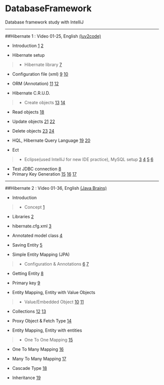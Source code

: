 # DatabaseFramework
Database framework study with IntelliJ

<hr/>

##Hibernate 1 : Video 01-25, English [(luv2code)](https://www.youtube.com/playlist?list=PLEAQNNR8IlB6QiKZP0_5dYoId-7YXOdBe "luv2code")

* Introduction [1](https://www.youtube.com/watch?v=u9DX9Z1zS2Y&index=1&list=PLEAQNNR8IlB6QiKZP0_5dYoId-7YXOdBe) [2](https://www.youtube.com/watch?v=NC7CiHXLcWQ&list=PLEAQNNR8IlB6QiKZP0_5dYoId-7YXOdBe&index=2)

* Hibernate setup

>* Hibernate library [7](https://www.youtube.com/watch?v=gn2IE5_hXDo&list=PLEAQNNR8IlB6QiKZP0_5dYoId-7YXOdBe&index=6)
* Configuration file (xml) [9](https://www.youtube.com/watch?v=uJgd-NlC5co&list=PLEAQNNR8IlB6QiKZP0_5dYoId-7YXOdBe&index=9) [10](https://www.youtube.com/watch?v=kGvAp2N9GkU&list=PLEAQNNR8IlB6QiKZP0_5dYoId-7YXOdBe&index=10)
* ORM (Annotation) [11](https://www.youtube.com/watch?v=6irKoPzB2RM&list=PLEAQNNR8IlB6QiKZP0_5dYoId-7YXOdBe&index=11) [12](https://www.youtube.com/watch?v=ReHc7RtwcH0&index=12&list=PLEAQNNR8IlB6QiKZP0_5dYoId-7YXOdBe)

* Hibernate C.R.U.D.

>* Create objects [13](https://www.youtube.com/watch?v=XT2fZeaY9YQ&index=13&list=PLEAQNNR8IlB6QiKZP0_5dYoId-7YXOdBe) [14](https://www.youtube.com/watch?v=6nKdp7gZkUw&list=PLEAQNNR8IlB6QiKZP0_5dYoId-7YXOdBe&index=14)
* Read objects [18](https://www.youtube.com/watch?v=vip1G6COw4s&index=18&list=PLEAQNNR8IlB6QiKZP0_5dYoId-7YXOdBe)
* Update objects [21](https://www.youtube.com/watch?v=YgJlj0pZgwI&index=21&list=PLEAQNNR8IlB6QiKZP0_5dYoId-7YXOdBe) [22](https://www.youtube.com/watch?v=sVJGFYwR7HQ&list=PLEAQNNR8IlB6QiKZP0_5dYoId-7YXOdBe&index=22)
* Delete objects [23](https://www.youtube.com/watch?v=cMPA-rOIMw0&index=23&list=PLEAQNNR8IlB6QiKZP0_5dYoId-7YXOdBe) [24](https://www.youtube.com/watch?v=jxSSIZXnvVA&list=PLEAQNNR8IlB6QiKZP0_5dYoId-7YXOdBe&index=24)

* HQL, Hibernate Query Language [19](https://www.youtube.com/watch?v=kPjOKYSJcdk&index=19&list=PLEAQNNR8IlB6QiKZP0_5dYoId-7YXOdBe) [20](https://www.youtube.com/watch?v=B9P758Zkjh0&list=PLEAQNNR8IlB6QiKZP0_5dYoId-7YXOdBe&index=20)

* Ect

>* Eclipse(used IntelliJ for new IDE practice), MySQL setup [3](https://www.youtube.com/watch?v=bPJBcn0HusA&index=3&list=PLEAQNNR8IlB6QiKZP0_5dYoId-7YXOdBe) [4](https://www.youtube.com/watch?v=cAGW1BAmVAc&index=4&list=PLEAQNNR8IlB6QiKZP0_5dYoId-7YXOdBe) [5](https://www.youtube.com/watch?v=g-M-vxQOAyY&index=5&list=PLEAQNNR8IlB6QiKZP0_5dYoId-7YXOdBe) [6](https://www.youtube.com/watch?v=gn2IE5_hXDo&list=PLEAQNNR8IlB6QiKZP0_5dYoId-7YXOdBe&index=6)
* Test JDBC connection [8](https://www.youtube.com/watch?v=jstREQfDi8g&index=8&list=PLEAQNNR8IlB6QiKZP0_5dYoId-7YXOdBe)
* Primary Key Generation [15](https://www.youtube.com/watch?v=D4w-UCj0m9c&list=PLEAQNNR8IlB6QiKZP0_5dYoId-7YXOdBe&index=15) [16](https://www.youtube.com/watch?v=MlnNWp7yBLE&list=PLEAQNNR8IlB6QiKZP0_5dYoId-7YXOdBe&index=16) [17](https://www.youtube.com/watch?v=3HfrwKFGI_8&index=17&list=PLEAQNNR8IlB6QiKZP0_5dYoId-7YXOdBe)

<hr/>

##Hibernate 2 : Video 01-36, English [(Java Brains)](https://javabrains.io/topics/hibernate "Java Brains")

* Introduction

>* Concept [1](https://www.youtube.com/watch?v=Yv2xctJxE-w&index=1&list=PL4AFF701184976B25)
* Libraries [2](https://www.youtube.com/watch?v=bzPkebUXxn0&list=PL4AFF701184976B25&index=2)
* hibernate.cfg.xml [3](https://www.youtube.com/watch?v=N2F1zCAf_NU&list=PL4AFF701184976B25&index=3)
* Annotated model class [4](https://www.youtube.com/watch?v=3eXjpve0QaI&index=4&list=PL4AFF701184976B25)
* Saving Entity [5](https://www.youtube.com/watch?v=FFMOZY4z6bE&list=PL4AFF701184976B25&index=5)

* Simple Entity Mapping (JPA)

>* Configuration & Annotations [6](https://www.youtube.com/watch?v=iaSd_yK9xaw&list=PL4AFF701184976B25&index=6) [7](https://www.youtube.com/watch?v=I8YmYFI5D_E&list=PL4AFF701184976B25&index=7)
* Getting Entity [8](https://www.youtube.com/watch?v=3FV1yv7fvDQ&list=PL4AFF701184976B25&index=8)
* Primary key [9](https://www.youtube.com/watch?v=Xuofihmkl_k&index=9&list=PL4AFF701184976B25)


* Entity Mapping, Entity with Value Objects
>* Value/Embedded Object [10](https://www.youtube.com/watch?v=c2abcy0Q1a0&list=PL4AFF701184976B25&index=10) [11](https://www.youtube.com/watch?v=X8t6oYp0Uk8&list=PL4AFF701184976B25&index=11)
* Collections [12](https://www.youtube.com/watch?v=hofWx5_ZN9c&list=PL4AFF701184976B25&index=12) [13](https://www.youtube.com/watch?v=kk207HAym_I&list=PL4AFF701184976B25&index=13)
* Proxy Object & Fetch Type [14](https://www.youtube.com/watch?v=RmnrgocuivQ&index=14&list=PL4AFF701184976B25)

* Entity Mapping, Entity with entities
>* One To One Mapping [15](https://www.youtube.com/watch?v=Of7qR-WagYk&index=15&list=PL4AFF701184976B25)
* One To Many Mapping [16](https://www.youtube.com/watch?v=4mANZ4MMbD4&list=PL4AFF701184976B25&index=16)
* Many To Many Mapping [17](https://www.youtube.com/watch?v=jAi8bY-H_ek&index=17&list=PL4AFF701184976B25)
* Cascade Type [18](https://www.youtube.com/watch?v=K2Id3WLZWJI&index=18&list=PL4AFF701184976B25)

* Inheritance [19](https://www.youtube.com/watch?v=Zj1mRWfhx_Y&index=19&list=PL4AFF701184976B25)
